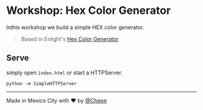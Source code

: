 # Workshop: Hex Color Generator

Inthis workshop we build a simple HEX color generator.

> Based in Enlight's [Hex Color Generator](https://enlight.nyc/hex-color-generator)

## Serve

simply open `ìndex.html` or start a HTTPServer.

```
python -m SimpleHTTPServer
```

---

Made in Mexico City with ❤️ by [@Chepe](https://twitter.com/Chepe)
